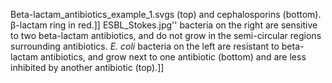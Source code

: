 Beta-lactam_antibiotics_example_1.svgs (top) and cephalosporins (bottom). β-lactam ring in red.]] ESBL_Stokes.jpg'' bacteria on the right are sensitive to two beta-lactam antibiotics, and do not grow in the semi-circular regions surrounding antibiotics. _E. coli_ bacteria on the left are resistant to beta-lactam antibiotics, and grow next to one antibiotic (bottom) and are less inhibited by another antibiotic (top).]]
